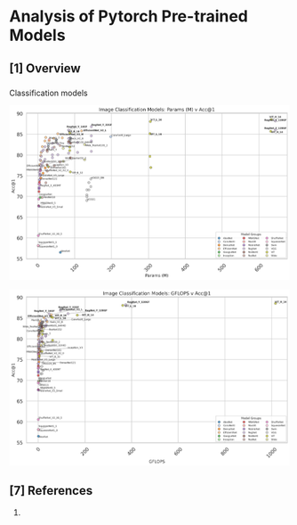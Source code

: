 # Analysis of Pytorch Pre-trained Models

## [1] Overview

### 

Classification models

![Acc vs Params](./media/Image_Classification_Models_Params_(M)_v_Acc@1.png)

![Acc vs GFLOPS](./media/Image_Classification_Models_GFLOPS_v_Acc@1.png)

## [7] References

1. 